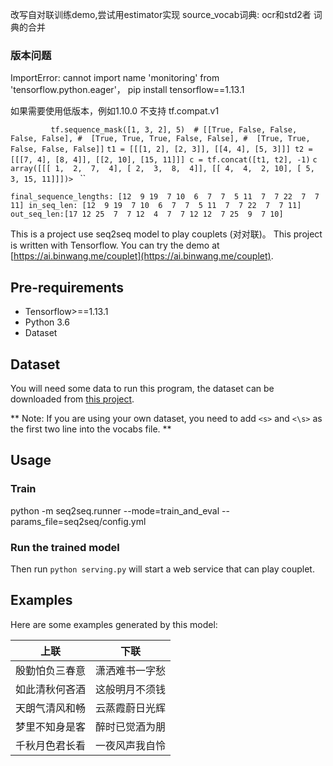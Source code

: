 改写自对联训练demo,尝试用estimator实现
source_vocab词典: ocr和std2者 词典的合并

### 版本问题
ImportError: cannot import name 'monitoring' from 'tensorflow.python.eager'，
pip install tensorflow==1.13.1

如果需要使用低版本，例如1.10.0 不支持 tf.compat.v1

`        
 tf.sequence_mask([1, 3, 2], 5)  # [[True, False, False, False, False],
                                 #  [True, True, True, False, False],
                                  #  [True, True, False, False, False]]`
`t1 = [[[1, 2], [2, 3]], [[4, 4], [5, 3]]]
t2 = [[[7, 4], [8, 4]], [[2, 10], [15, 11]]]
c = tf.concat([t1, t2], -1)`
` c array([[[ 1,  2,  7,  4],
        [ 2,  3,  8,  4]],
       [[ 4,  4,  2, 10],
        [ 5,  3, 15, 11]]])>  ` ``  


`final_sequence_lengths: [12  9 19  7 10  6  7  7  5 11  7  7 22  7  7 11]
in_seq_len: [12  9 19  7 10  6  7  7  5 11  7  7 22  7  7 11]
out_seq_len:[17 12 25  7  7 12  4  7  7 12 12  7 25  9  7 10]   `



This is a project use seq2seq model to play couplets (对对联)。 This project is written with Tensorflow. 
You can try the demo at [https://ai.binwang.me/couplet](https://ai.binwang.me/couplet).

Pre-requirements
--------------

* Tensorflow>==1.13.1
* Python 3.6
* Dataset


Dataset
-----------

You will need some data to run this program, 
the dataset can be downloaded from [this project](https://github.com/wb14123/couplet-dataset).

** Note: If you are using your own dataset, you need to add `<s>` and `<\s>` as the first two line into the vocabs file. **

Usage
------------

### Train

python -m seq2seq.runner --mode=train_and_eval --params_file=seq2seq/config.yml


### Run the trained model

Then run `python serving.py` will start a web service that can play couplet.


Examples
-------------

Here are some examples generated by this model:

| 上联                        | 下联                |
|-----------------------------|--------------------|
| 殷勤怕负三春意                | 潇洒难书一字愁        |
| 如此清秋何吝酒                | 这般明月不须钱        |
| 天朗气清风和畅                | 云蒸霞蔚日光辉        |
| 梦里不知身是客                | 醉时已觉酒为朋        |
| 千秋月色君长看                | 一夜风声我自怜        |
